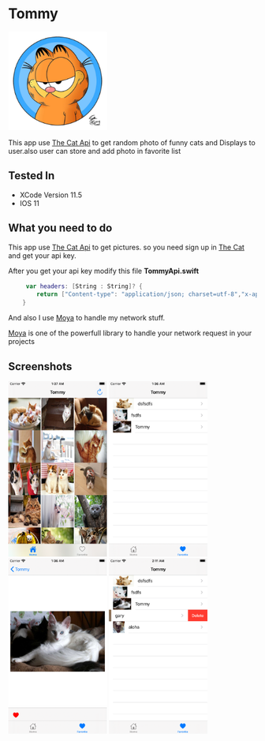 # Tommy

<img src="./Tommy/Assets/Assets.xcassets/AppIcon.appiconset/appstore.png" width="200">

This app use [The Cat Api](https://thecatapi.com) to get random photo of funny cats and Displays to user.also user can store and add photo in favorite list


## Tested In
- XCode Version 11.5 
- IOS 11

## What you need to do

This app use [The Cat Api](https://thecatapi.com) to get pictures.
so you need sign up in [The Cat](https://thecatapi.com) and get your api key.

After you get your api key modify this file **TommyApi.swift**

```swift
     var headers: [String : String]? {
        return ["Content-type": "application/json; charset=utf-8","x-api-key" : "Your API Here"]
    }
```

And also I use [Moya](https://github.com/Moya/Moya) to handle my network stuff.

[Moya](https://github.com/Moya/Moya) is one of the  powerfull library to handle your network request in your projects


## Screenshots
<dive>
<img src="./screens/a.png" width="200">
<img src="./screens/b.png" width="200">
<img src="./screens/c.png" width="200">
<img src="./screens/d.png" width="200">
</dive>